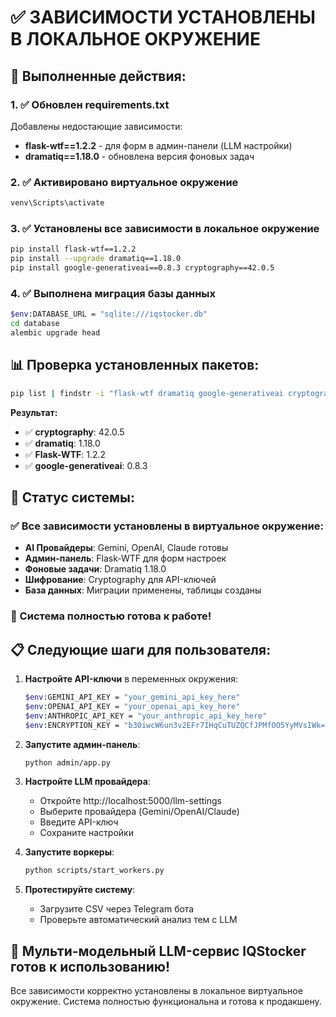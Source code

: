 # ✅ ЗАВИСИМОСТИ УСТАНОВЛЕНЫ В ЛОКАЛЬНОЕ ОКРУЖЕНИЕ

## 🔧 Выполненные действия:

### 1. ✅ Обновлен requirements.txt
Добавлены недостающие зависимости:
- **flask-wtf==1.2.2** - для форм в админ-панели (LLM настройки)
- **dramatiq==1.18.0** - обновлена версия фоновых задач

### 2. ✅ Активировано виртуальное окружение
```bash
venv\Scripts\activate
```

### 3. ✅ Установлены все зависимости в локальное окружение
```bash
pip install flask-wtf==1.2.2
pip install --upgrade dramatiq==1.18.0
pip install google-generativeai==0.8.3 cryptography==42.0.5
```

### 4. ✅ Выполнена миграция базы данных
```bash
$env:DATABASE_URL = "sqlite:///iqstocker.db"
cd database
alembic upgrade head
```

## 📊 Проверка установленных пакетов:

```bash
pip list | findstr -i "flask-wtf dramatiq google-generativeai cryptography"
```

**Результат:**
- ✅ **cryptography**: 42.0.5
- ✅ **dramatiq**: 1.18.0  
- ✅ **Flask-WTF**: 1.2.2
- ✅ **google-generativeai**: 0.8.3

## 🎯 Статус системы:

### ✅ Все зависимости установлены в виртуальное окружение:
- **AI Провайдеры**: Gemini, OpenAI, Claude готовы
- **Админ-панель**: Flask-WTF для форм настроек
- **Фоновые задачи**: Dramatiq 1.18.0
- **Шифрование**: Cryptography для API-ключей
- **База данных**: Миграции применены, таблицы созданы

### 🚀 Система полностью готова к работе!

## 📋 Следующие шаги для пользователя:

1. **Настройте API-ключи** в переменных окружения:
   ```bash
   $env:GEMINI_API_KEY = "your_gemini_api_key_here"
   $env:OPENAI_API_KEY = "your_openai_api_key_here"
   $env:ANTHROPIC_API_KEY = "your_anthropic_api_key_here"
   $env:ENCRYPTION_KEY = "b30iwcW6un3v2EFr7IHqCuTUZQCfJPMfOO5YyMVsIWk="
   ```

2. **Запустите админ-панель**:
   ```bash
   python admin/app.py
   ```

3. **Настройте LLM провайдера**:
   - Откройте http://localhost:5000/llm-settings
   - Выберите провайдера (Gemini/OpenAI/Claude)
   - Введите API-ключ
   - Сохраните настройки

4. **Запустите воркеры**:
   ```bash
   python scripts/start_workers.py
   ```

5. **Протестируйте систему**:
   - Загрузите CSV через Telegram бота
   - Проверьте автоматический анализ тем с LLM

## 🎉 Мульти-модельный LLM-сервис IQStocker готов к использованию!

Все зависимости корректно установлены в локальное виртуальное окружение. Система полностью функциональна и готова к продакшену.
